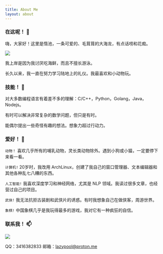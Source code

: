 ```yaml
---
title: About Me
layout: about
---
```

### 在这呢！ 👋

嗨，大家好！这里是惰池，一条可爱的、毛茸茸的大海龙，有点话唠和花痴。

![](/about/pic1.png)

我上岸是因为我讨厌吃海鲜，而且不擅长游泳。

长久以来，我一直在努力学习陆地上的礼仪。我最喜欢和小动物玩。

### 技能！ 🌱

对大多数编程语言有着差不多的理解：C/C++，Python，Golang，Java，Nodejs。

有时可以解决非常复杂的数学问题，但只是有时。

能偶尔提出一些奇怪有趣的想法。想象力超过行动力。

### 爱好！ 🔭

`动物！` 喜欢几乎所有的哺乳动物，灵长类动物除外。遇到小狗或小猫，一定要停下来看一看。

`计算机!` 20岁时，我改用 ArchLinux，创建了我自己的窗口管理器、文本编辑器和其他各种乱七八糟的东西。

`人工智能!` 我喜欢深度学习和神经网络，尤其是 NLP 领域。我读过很多文章，也经营过自己的项目。

`武侠!` 我无法抗拒古装剧和武侠片的诱惑。有时我想象自己在做侠客，周游世界。

`象棋!` 中国象棋几乎是我玩得最多的游戏，我对它有一种疯狂的自信。

### 联系我！ 📫

![](/about/pic2.png)

QQ：3416382833
邮箱：lazypool@proton.me
